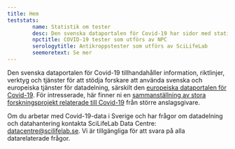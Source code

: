 ```yaml
---
title: Hem
teststats:
        name: Statistik om tester
        desc: Den svenska dataportalen för Covid-19 har sidor med statistik om COVID-19-tester som utförs av [Nationellt Pandemicenter](/sv/data_types/health_data/npc-statistics/) (uppdateras automatiskt dagligen) och om antikroppstester för  SARS-CoV-2 som utförs av [SciLifeLab Autoimmunity and Serology profiling facility](/sv/data_types/health_data/serology-statistics/) (uppdateras manuellt).
        npctitle: COVID-19 tester som utförs av NPC
        serologytitle: Antikroppstester som utförs av SciLifeLab
        seemoretext: Se mer
---
```


Den svenska dataportalen för Covid-19 tillhandahåller information, riktlinjer, verktyg och tjänster för att stödja forskare att använda svenska och europeiska tjänster för datadelning, särskilt den [europeiska dataportalen för Covid-19](https://covid19dataportal.org). För intresserade, här finner ni en [sammanställning av stora forskningsprojekt relaterade till Covid-19](/sv/projects/ongoing/) från större anslagsgivare.

Om du arbetar med Covid-19-data i Sverige och har frågor om datadelning och datahantering kontakta SciLifeLab Data Centre: datacentre@scilifelab.se. Vi är tillgängliga för att svara på alla datarelaterade frågor.
